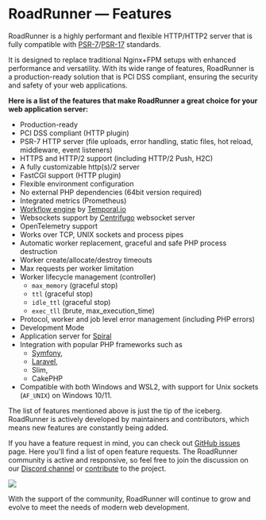 # RoadRunner — Features

RoadRunner is a highly performant and flexible HTTP/HTTP2 server that is fully compatible
with [PSR-7](https://www.php-fig.org/psr/psr-7/)/[PSR-17](https://www.php-fig.org/psr/psr-17/) standards.

It is designed to replace traditional Nginx+FPM setups with enhanced performance and versatility. With its wide
range of features, RoadRunner is a production-ready solution that is PCI DSS compliant, ensuring the security and safety
of your web applications.

**Here is a list of the features that make RoadRunner a great choice for your web application server:**

- Production-ready
- PCI DSS compliant (HTTP plugin)
- PSR-7 HTTP server (file uploads, error handling, static files, hot reload, middleware, event listeners)
- HTTPS and HTTP/2 support (including HTTP/2 Push, H2C)
- A fully customizable http(s)/2 server
- FastCGI support (HTTP plugin)
- Flexible environment configuration
- No external PHP dependencies (64bit version required)
- Integrated metrics (Prometheus)
- [Workflow engine](https://github.com/temporalio/sdk-php) by [Temporal.io](https://temporal.io)
- Websockets support by [Centrifugo](https://centrifugal.dev/) websocket server
- OpenTelemetry support
- Works over TCP, UNIX sockets and process pipes
- Automatic worker replacement, graceful and safe PHP process destruction
- Worker create/allocate/destroy timeouts
- Max requests per worker limitation
- Worker lifecycle management (controller)
    - `max_memory` (graceful stop)
    - `ttl` (graceful stop)
    - `idle_ttl` (graceful stop)
    - `exec_tll` (brute, max_execution_time)
- Protocol, worker and job level error management (including PHP errors)
- Development Mode
- Application server for [Spiral](https://github.com/spiral/framework)
- Integration with popular PHP frameworks such as
    - [Symfony](https://github.com/php-runtime/roadrunner-symfony-nyholm),
    - [Laravel](https://github.com/laravel/octane),
    - Slim,
    - CakePHP
- Compatible with both Windows and WSL2, with support for Unix sockets (`AF_UNIX`) on Windows 10/11.

The list of features mentioned above is just the tip of the iceberg. RoadRunner is actively developed by maintainers
and contributors, which means new features are constantly being added.

If you have a feature request in mind, you can check
out [GitHub issues](https://github.com/roadrunner-server/roadrunner/issues) page. Here you'll find a list of open
feature requests. The RoadRunner community is active and responsive, so feel free to join the discussion on
our [Discord channel](https://discord.gg/spiralphp) or [contribute](./contributing.md) to the project.

<a href="https://discord.gg/spiralphp"><img src="https://img.shields.io/badge/discord-chat-magenta.svg"></a>

With the support of the community, RoadRunner will continue to grow and evolve to meet the needs of modern web
development.